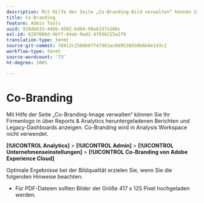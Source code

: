 ```yaml
---
description: Mit Hilfe der Seite „Co-Branding-Bild verwalten“ können Sie Ihr Firmenlogo in heruntergeladenen Berichten anzeigen.
title: Co-Branding
feature: Admin Tools
uuid: 918db633-44bb-4502-bd04-98a6337a166c
exl-id: 0297086d-4bff-44ab-9ad2-4f036215a2f9
translation-type: tm+mt
source-git-commit: 78412c2588b07f47981ac0d953893db6b9e1d3c2
workflow-type: tm+mt
source-wordcount: '73'
ht-degree: 100%

---
```


# Co-Branding

Mit Hilfe der Seite „Co-Branding-Image verwalten“ können Sie Ihr Firmenlogo in über Reports &amp; Analytics heruntergeladenen Berichten und Legacy-Dashboards anzeigen. Co-Branding wird in Analysis Workspace nicht verwendet.

**[!UICONTROL Analytics]** > **[!UICONTROL Admin]** > **[!UICONTROL Unternehmenseinstellungen]** > **[!UICONTROL Co-Branding von Adobe Experience Cloud]**

Optimale Ergebnisse bei der Bildqualität erzielen Sie, wenn Sie die folgenden Hinweise beachten:

* Für PDF-Dateien sollten Bilder der Größe 417 x 125 Pixel hochgeladen werden.
